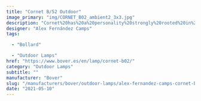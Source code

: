 ```yaml
---
title: "Cornet B/52 Outdoor"
image_primary: "img/CORNET_B02_ambient2_3x3.jpg"
description: "Cornet%20has%20a%20personality%20strongly%20rooted%20in%20nature%20and%20it%20brightens%20the%20space%20it%20is%20in.%0A%0AIt%20is%20a%20lamp%20made%20of%20polyurethane%2C%20which%20is%20a%20hard%20and%20resistant%20material%20that%20is%20perfect%20for%20public%20spaces.%20The%20Cornet%u2019s%20use%20is%20very%20versatile.%0A%0AIt%20is%20mainly%20used%20as%20a%20bollard%20lamp%20but%20can%20quickly%20connect%20with%20a%20wider%20reality%3A%20interior%20wall%20lamps%2C%20or%20the%20post%20version%20for%20intermediate%20spaces.%20In%20all%20of%20its%20designs%2C%20Cornet%20includes%20a%20dimmable%20LED%20source%20that%20distributes%20light%20through%20the%20lamp%u2019s%20undulating%20layers%2C%20creating%20an%20atmosphere%20that%20is%20natural%2C%20slightly%20broken%2C%20but%20never%20dominant.%0A%0A%0A%0A"
designer: "Alex Fernández Camps"
tags: 

  - "Bollard"

  - "Outdoor Lamps"
href: "https://www.bover.es/en/lamp/cornet-b02/"
category: "Outdoor Lamps"
subtitle: ""
manufacturer: "Bover"
slug: "/manufacturers/bover/outdoor-lamps/alex-fernandez-camps-cornet-b-52-outdoor"
date: "2021-05-10"
---
```

